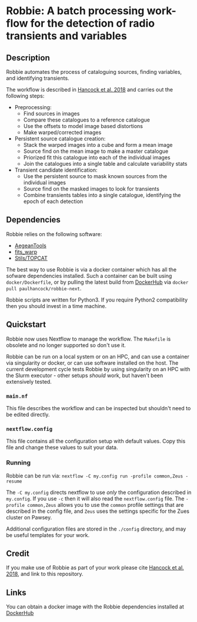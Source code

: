 # Robbie: A batch processing work-flow for the detection of radio transients and variables

## Description

Robbie automates the process of cataloguing sources, finding variables, and identifying transients.

The workflow is described in [Hancock et al. 2018](https://ui.adsabs.harvard.edu/abs/2019A%26C....27...23H/abstract) and carries out the following steps:
- Preprocessing:
  - Find sources in images
  - Compare these catalogues to a reference catalogue
  - Use the offsets to model image based distortions
  - Make warped/corrected images
- Persistent source catalogue creation:
  - Stack the warped images into a cube and form a mean image
  - Source find on the mean image to make a master catalogue
  - Priorized fit this catalogue into each of the individual images
  - Join the catalogues into a single table and calculate variability stats
- Transient candidate identification:
  - Use the persistent source to mask known sources from the individual images
  - Source find on the masked images to look for transients
  - Combine transients tables into a single catalogue, identifying the epoch of each detection

## Dependencies
Robbie relies on the following software:
- [AegeanTools](https://github.com/PaulHancock/Aegean)
- [fits_warp](https://github.com/nhurleywalker/fits_warp)
- [Stils/TOPCAT](http://www.star.bris.ac.uk/~mbt/topcat/)

The best way to use Robbie is via a docker container which has all the sofware dependencies installed. Such a container can be built using `docker/Dockerfile`, or by pulling the latest build from [DockerHub](https://hub.docker.com/r/paulhancock/robbie-next) via `docker pull paulhancock/robbie-next`.

Robbie scripts are written for Python3. If you require Python2 compatibility then you should invest in a time machine.

## Quickstart
Robbie now uses Nextflow to manage the workflow. The `Makefile` is obsolete and no longer supported so don't use it.

Robbie can be run on a local system or on an HPC, and can use a container via singularity or docker, or can use software installed on the host. The current development cycle tests Robbie by using singularity on an HPC with the Slurm executor - other setups *should* work, but haven't been extensively tested.

### `main.nf` 
This file describes the workflow and can be inspected but shouldn't need to be edited directly.


### `nextflow.config`
This file contains all the configuration setup with default values. Copy this file and change these values to suit your data.

### Running

Robbie can be run via: `nextflow -C my.config run -profile common,Zeus -resume`

The `-C my.config` directs nextflow to use *only* the configuration described in `my.config`. If you use `-c` then it will also read the `nextflow.config` file. The `-profile common,Zeus` allows you to use the `common` profile settings that are described in the config file, and `Zeus` uses the settings specific for the Zues cluster on Pawsey.

Additional configuration files are stored in the `./config` directory, and may be useful templates for your work.

## Credit
If you make use of Robbie as part of your work please cite [Hancock et al. 2018](http://adsabs.harvard.edu/abs/2019A%26C....27...23H), and link to this repository.

## Links
You can obtain a docker image with the Robbie dependencies installed at [DockerHub](https://hub.docker.com/r/paulhancock/robbie-next/)
